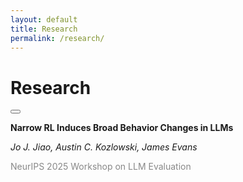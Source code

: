 ```yaml
---
layout: default
title: Research
permalink: /research/
---
```


<div class="container">
    <div class="left-column">
        <h1 class="name">Research</h1>
        <button id="darkModeButton" class="theme-toggle" aria-label="Toggle dark mode"></button>
    </div>
    <div class="right-column">
        <research-entry>
            <p><strong>Narrow RL Induces Broad Behavior Changes in LLMs</strong></p>
            <p><em><span class="author-underline">Jo J. Jiao</span>, Austin C. Kozlowski, James Evans</em></p>
            <p><span style="color: #888;">NeurIPS 2025 Workshop on LLM Evaluation</span></p>
        </research-entry>
    </div>
</div>